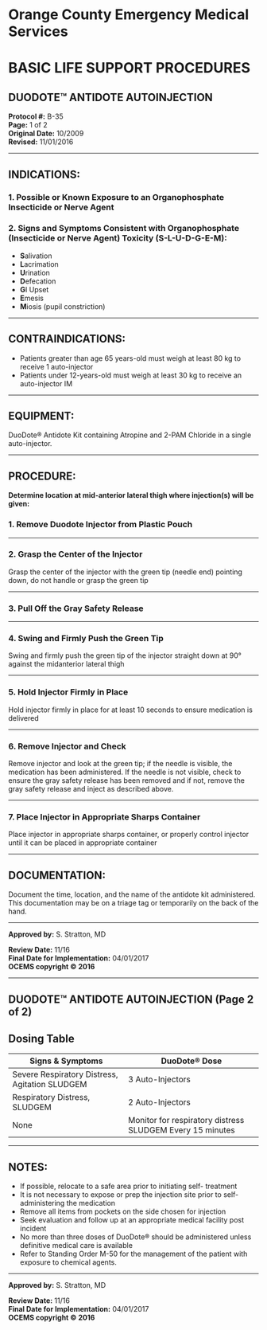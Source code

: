 # Orange County Emergency Medical Services
# BASIC LIFE SUPPORT PROCEDURES
## DUODOTE™ ANTIDOTE AUTOINJECTION

**Protocol #:** B-35  
**Page:** 1 of 2  
**Original Date:** 10/2009  
**Revised:** 11/01/2016

---

## INDICATIONS:

### 1. Possible or Known Exposure to an Organophosphate Insecticide or Nerve Agent

### 2. Signs and Symptoms Consistent with Organophosphate (Insecticide or Nerve Agent) Toxicity (S-L-U-D-G-E-M):

- **S**alivation
- **L**acrimation
- **U**rination
- **D**efecation
- **G**I Upset
- **E**mesis
- **M**iosis (pupil constriction)

---

## CONTRAINDICATIONS:

- Patients greater than age 65 years-old must weigh at least 80 kg to receive 1 auto-injector
- Patients under 12-years-old must weigh at least 30 kg to receive an auto-injector IM

---

## EQUIPMENT:

DuoDote® Antidote Kit containing Atropine and 2-PAM Chloride in a single auto-injector.

---

## PROCEDURE:

**Determine location at mid-anterior lateral thigh where injection(s) will be given:**

### 1. Remove Duodote Injector from Plastic Pouch

---

### 2. Grasp the Center of the Injector

Grasp the center of the injector with the green tip (needle end) pointing down, do not handle or grasp the green tip

---

### 3. Pull Off the Gray Safety Release

---

### 4. Swing and Firmly Push the Green Tip

Swing and firmly push the green tip of the injector straight down at 90° against the midanterior lateral thigh

---

### 5. Hold Injector Firmly in Place

Hold injector firmly in place for at least 10 seconds to ensure medication is delivered

---

### 6. Remove Injector and Check

Remove injector and look at the green tip; if the needle is visible, the medication has been administered. If the needle is not visible, check to ensure the gray safety release has been removed and if not, remove the gray safety release and inject as described above.

---

### 7. Place Injector in Appropriate Sharps Container

Place injector in appropriate sharps container, or properly control injector until it can be placed in appropriate container

---

## DOCUMENTATION:

Document the time, location, and the name of the antidote kit administered. This documentation may be on a triage tag or temporarily on the back of the hand.

---

**Approved by:** S. Stratton, MD

**Review Date:** 11/16  
**Final Date for Implementation:** 04/01/2017  
**OCEMS copyright © 2016**

---

## DUODOTE™ ANTIDOTE AUTOINJECTION (Page 2 of 2)

## Dosing Table

| Signs & Symptoms | DuoDote® Dose |
|------------------|---------------|
| Severe Respiratory Distress, Agitation SLUDGEM | 3 Auto-Injectors |
| Respiratory Distress, SLUDGEM | 2 Auto-Injectors |
| None | Monitor for respiratory distress SLUDGEM Every 15 minutes |

---

## NOTES:

- If possible, relocate to a safe area prior to initiating self- treatment
- It is not necessary to expose or prep the injection site prior to self-administering the medication
- Remove all items from pockets on the side chosen for injection
- Seek evaluation and follow up at an appropriate medical facility post incident
- No more than three doses of DuoDote® should be administered unless definitive medical care is available
- Refer to Standing Order M-50 for the management of the patient with exposure to chemical agents.

---

**Approved by:** S. Stratton, MD

**Review Date:** 11/16  
**Final Date for Implementation:** 04/01/2017  
**OCEMS copyright © 2016**

